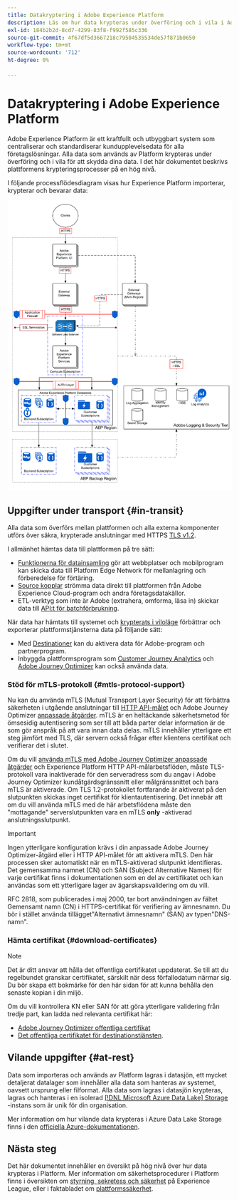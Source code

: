 ```yaml
---
title: Datakryptering i Adobe Experience Platform
description: Läs om hur data krypteras under överföring och i vila i Adobe Experience Platform.
exl-id: 184b2b2d-8cd7-4299-83f8-f992f585c336
source-git-commit: 4f67df5d3667218c79504535534de57f871b0650
workflow-type: tm+mt
source-wordcount: '712'
ht-degree: 0%

---
```


# Datakryptering i Adobe Experience Platform

Adobe Experience Platform är ett kraftfullt och utbyggbart system som centraliserar och standardiserar kundupplevelsedata för alla företagslösningar. Alla data som används av Platform krypteras under överföring och i vila för att skydda dina data. I det här dokumentet beskrivs plattformens krypteringsprocesser på en hög nivå.

I följande processflödesdiagram visas hur Experience Platform importerar, krypterar och bevarar data:

![Ett diagram som illustrerar hur data importeras, krypteras och bevaras av Experience Platform.](../images/governance-privacy-security/encryption/flow.png)

## Uppgifter under transport {#in-transit}

Alla data som överförs mellan plattformen och alla externa komponenter utförs över säkra, krypterade anslutningar med HTTPS [TLS v1.2](https://datatracker.ietf.org/doc/html/rfc5246).

I allmänhet hämtas data till plattformen på tre sätt:

- [Funktionerna för datainsamling](../../collection/home.md) gör att webbplatser och mobilprogram kan skicka data till Platform Edge Network för mellanlagring och förberedelse för förtäring.
- [Source kopplar](../../sources/home.md) strömma data direkt till plattformen från Adobe Experience Cloud-program och andra företagsdatakällor.
- ETL-verktyg som inte är Adobe (extrahera, omforma, läsa in) skickar data till [API:t för batchförbrukning](../../ingestion/batch-ingestion/overview.md).

När data har hämtats till systemet och [krypterats i viloläge](#at-rest) förbättrar och exporterar plattformstjänsterna data på följande sätt:

- Med [Destinationer](../../destinations/home.md) kan du aktivera data för Adobe-program och partnerprogram.
- Inbyggda plattformsprogram som [Customer Journey Analytics](https://experienceleague.adobe.com/docs/analytics-platform/using/cja-overview/cja-overview.html) och [Adobe Journey Optimizer](https://experienceleague.adobe.com/en/docs/journey-optimizer/using/ajo-home) kan också använda data.

### Stöd för mTLS-protokoll {#mtls-protocol-support}

Nu kan du använda mTLS (Mutual Transport Layer Security) för att förbättra säkerheten i utgående anslutningar till [HTTP API-målet](../../destinations/catalog/streaming/http-destination.md) och Adobe Journey Optimizer [anpassade åtgärder](https://experienceleague.adobe.com/en/docs/journey-optimizer/using/orchestrate-journeys/about-journey-building/using-custom-actions). mTLS är en heltäckande säkerhetsmetod för ömsesidig autentisering som ser till att båda parter delar information är de som gör anspråk på att vara innan data delas. mTLS innehåller ytterligare ett steg jämfört med TLS, där servern också frågar efter klientens certifikat och verifierar det i slutet.

Om du vill [använda mTLS med Adobe Journey Optimizer anpassade åtgärder](https://experienceleague.adobe.com/en/docs/journey-optimizer/using/configuration/configure-journeys/action-journeys/about-custom-action-configuration) och Experience Platform HTTP API-målarbetsflöden, måste TLS-protokoll vara inaktiverade för den serveradress som du angav i Adobe Journey Optimizer kundåtgärdsgränssnitt eller målgränssnittet och bara mTLS är aktiverade. Om TLS 1.2-protokollet fortfarande är aktiverat på den slutpunkten skickas inget certifikat för klientautentisering. Det innebär att om du vill använda mTLS med de här arbetsflödena måste den &quot;mottagande&quot; serverslutpunkten vara en mTLS **only** -aktiverad anslutningsslutpunkt.

>[!IMPORTANT]
>
>Ingen ytterligare konfiguration krävs i din anpassade Adobe Journey Optimizer-åtgärd eller i HTTP API-målet för att aktivera mTLS. Den här processen sker automatiskt när en mTLS-aktiverad slutpunkt identifieras. Det gemensamma namnet (CN) och SAN (Subject Alternative Names) för varje certifikat finns i dokumentationen som en del av certifikatet och kan användas som ett ytterligare lager av ägarskapsvalidering om du vill.
>
>RFC 2818, som publicerades i maj 2000, tar bort användningen av fältet Gemensamt namn (CN) i HTTPS-certifikat för verifiering av ämnesnamn. Du bör i stället använda tillägget&quot;Alternativt ämnesnamn&quot; (SAN) av typen&quot;DNS-namn&quot;.

### Hämta certifikat {#download-certificates}

>[!NOTE]
>
>Det är ditt ansvar att hålla det offentliga certifikatet uppdaterat. Se till att du regelbundet granskar certifikatet, särskilt när dess förfallodatum närmar sig. Du bör skapa ett bokmärke för den här sidan för att kunna behålla den senaste kopian i din miljö.

Om du vill kontrollera KN eller SAN för att göra ytterligare validering från tredje part, kan ladda ned relevanta certifikat här:

- [Adobe Journey Optimizer offentliga certifikat](../images/governance-privacy-security/encryption/AJO-public-certificate.pem)
- [Det offentliga certifikatet för destinationstjänsten](../images/governance-privacy-security/encryption/destinations-public-cert.pem).

## Vilande uppgifter {#at-rest}

Data som importeras och används av Platform lagras i datasjön, ett mycket detaljerat datalager som innehåller alla data som hanteras av systemet, oavsett ursprung eller filformat. Alla data som lagras i datasjön krypteras, lagras och hanteras i en isolerad [[!DNL Microsoft Azure Data Lake] Storage](https://docs.microsoft.com/en-us/azure/storage/blobs/data-lake-storage-introduction) -instans som är unik för din organisation.

Mer information om hur vilande data krypteras i Azure Data Lake Storage finns i den [officiella Azure-dokumentationen](https://learn.microsoft.com/en-us/azure/storage/common/storage-service-encryption).

## Nästa steg

Det här dokumentet innehåller en översikt på hög nivå över hur data krypteras i Platform. Mer information om säkerhetsprocedurer i Platform finns i översikten om [styrning, sekretess och säkerhet](./overview.md) på Experience League, eller i faktabladet om [plattformssäkerhet](https://www.adobe.com/content/dam/cc/en/security/pdfs/AEP_SecurityOverview.pdf).
